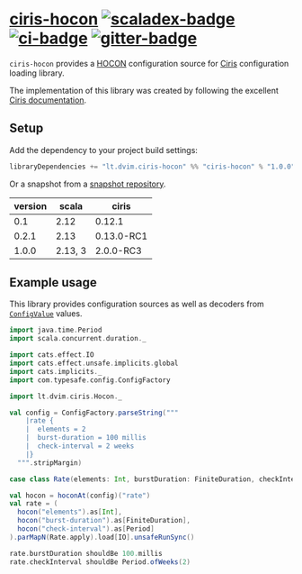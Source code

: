# [ciris-hocon][] [![scaladex-badge][]][scaladex] [![ci-badge][]][ci] [![gitter-badge][]][gitter]

[ciris-hocon]:        https://github.com/2m/ciris-hocon
[scaladex]:           https://index.scala-lang.org/2m/ciris-hocon
[scaladex-badge]:     https://index.scala-lang.org/2m/ciris-hocon/latest.svg
[ci]:                 https://github.com/2m/ciris-hocon/actions
[ci-badge]:           https://github.com/2m/ciris-hocon/workflows/ci/badge.svg
[gitter]:             https://gitter.im/vlovgr/ciris
[gitter-badge]:       https://badges.gitter.im/vlovgr/ciris.svg

`ciris-hocon` provides a [HOCON](https://github.com/lightbend/config/blob/master/HOCON.md) configuration source for [Ciris](https://cir.is/) configuration loading library.

The implementation of this library was created by following the excellent [Ciris documentation](https://github.com/vlovgr/ciris/blob/v2.0.0-RC3/docs/src/main/mdoc/configurations.md#sources).

## Setup

Add the dependency to your project build settings:

```sbt
libraryDependencies += "lt.dvim.ciris-hocon" %% "ciris-hocon" % "1.0.0"
```

Or a snapshot from a [snapshot repository](https://oss.sonatype.org/content/repositories/snapshots/lt/dvim/ciris-hocon/).

| version    | scala       | ciris      |
|------------|-------------|------------|
| 0.1        | 2.12        | 0.12.1     |
| 0.2.1      | 2.13        | 0.13.0-RC1 |
| 1.0.0      | 2.13, 3     | 2.0.0-RC3  |

## Example usage

This library provides configuration sources as well as decoders from [`ConfigValue`](https://lightbend.github.io/config/latest/api/?com/typesafe/config/ConfigValue.html) values.

```scala
import java.time.Period
import scala.concurrent.duration._

import cats.effect.IO
import cats.effect.unsafe.implicits.global
import cats.implicits._
import com.typesafe.config.ConfigFactory

import lt.dvim.ciris.Hocon._

val config = ConfigFactory.parseString("""
    |rate {
    |  elements = 2
    |  burst-duration = 100 millis
    |  check-interval = 2 weeks
    |}
  """.stripMargin)

case class Rate(elements: Int, burstDuration: FiniteDuration, checkInterval: Period)

val hocon = hoconAt(config)("rate")
val rate = (
  hocon("elements").as[Int],
  hocon("burst-duration").as[FiniteDuration],
  hocon("check-interval").as[Period]
).parMapN(Rate.apply).load[IO].unsafeRunSync()

rate.burstDuration shouldBe 100.millis
rate.checkInterval shouldBe Period.ofWeeks(2)
```
